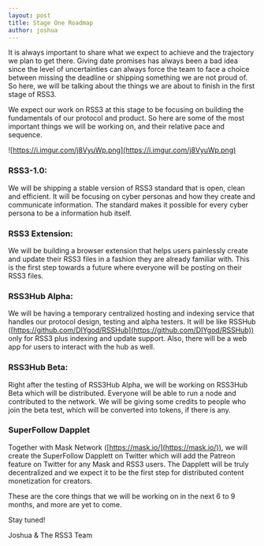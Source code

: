 ```yaml
---
layout: post
title: Stage One Roadmap 
author: joshua
---
```


It is always important to share what we expect to achieve and the trajectory we plan to get there. Giving date promises has always been a bad idea since the level of uncertainties can always force the team to face a choice between missing the deadline or shipping something we are not proud of. So here, we will be talking about the things we are about to finish in the first stage of RSS3. 

We expect our work on RSS3 at this stage to be focusing on building the fundamentals of our protocol and product. So here are some of the most important things we will be working on, and their relative pace and sequence.

![https://i.imgur.com/j8VyuWp.png](https://i.imgur.com/j8VyuWp.png)

### RSS3-1.0:

We will be shipping a stable version of RSS3 standard that is open, clean and efficient. It will be focusing on cyber personas and how they create and communicate information. The standard makes it possible for every cyber persona to be a information hub itself.

### RSS3 Extension:

We will be building a browser extension that helps users painlessly create and update their RSS3 files in a fashion they are already familiar with. This is the first step towards a future where everyone will be posting on their RSS3 files.

### RSS3Hub Alpha:

We will be having a temporary centralized hosting and indexing service that handles our protocol design, testing and alpha testers. It will be like RSSHub ([https://github.com/DIYgod/RSSHub](https://github.com/DIYgod/RSSHub)) only for RSS3 plus indexing and update support. Also, there will be a web app for users to interact with the hub as well.

### RSS3Hub Beta:

Right after the testing of RSS3Hub Alpha, we will be working on RSS3Hub Beta which will be distributed. Everyone will be able to run a node and contributed to the network. We will be giving some credits to people who join the beta test, which will be converted into tokens, if there is any.

### SuperFollow Dapplet

Together with Mask Network ([https://mask.io/](https://mask.io/)), we will create the SuperFollow Dapplett on Twitter which will add the Patreon feature on Twitter for any Mask and RSS3 users. The Dapplett will be truly decentralized and we expect it to be the first step for distributed content monetization for creators.

These are the core things that we will be working on in the next 6 to 9 months, and more are yet to come.

Stay tuned!

Joshua & The RSS3 Team
 

